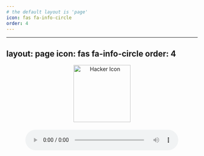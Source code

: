 ```yaml
---
# the default layout is 'page'
icon: fas fa-info-circle
order: 4
---
```


---
layout: page
icon: fas fa-info-circle
order: 4
---

<div style="text-align: center;">
  <img src="https://www.svgrepo.com/show/483652/hacker.svg" alt="Hacker Icon" width="150" height="150">
</div>

<!-- 🎧 Lecteur Audio -->
<div style="text-align:center; margin-top:20px;">
  <audio id="lecteur" controls style="width: 80%;">
    Votre navigateur ne supporte pas l'audio HTML5.
  </audio>
</div>

<!-- 🧠 Texte About en typing -->
<div id="about-text" style="margin-top: 30px;"></div>

<script>
window.addEventListener("load", function () {
  const playlist = [
    "{{ '/assets/audios/voice.m4a' | relative_url }}",
    "{{ '/assets/audios/unravel.m4a' | relative_url }}"
  ];

  let index = 0;
  const audio = document.getElementById("lecteur");
  audio.src = playlist[index];
  audio.volume = 0.8;

  document.body.addEventListener("click", () => {
    audio.play();
  }, { once: true });

  audio.addEventListener("ended", () => {
    index = (index + 1) % playlist.length;
    audio.src = playlist[index];
    audio.play();
  });

  const text = `Je suis Zh3gh05t, un étudiant en cybersécurité 🔐 passionné par l'exploration, l'apprentissage et le dépassement de soi à travers les défis. Le hacking, la sécurité éthique et la résolution de problèmes me fascinent, et j'aime toujours apprendre de nouvelles choses pour progresser.

J'aime relever des défis comme les problèmes de Capture The Flag (CTF) surtout les challenges en cryptographie , web, binary exploitation , la programmation compétitive, l'analyse de vulnérabilités ou la création d'outils innovants.

À part ça, je reste un mec chill , honnête et sympa. Ici, je partage mon parcours, mes projets et mes réflexions sur la cybersécurité, la programmation et le hacking. N'hésite pas à explorer et à me contacter si tu partages la même passion ! 🌟`;
  let i = 0;
  const speed = 15;
  function typeWriter() {
    if (i < text.length) {
      document.getElementById("about-text").innerHTML += text.charAt(i);
      i++;
      setTimeout(typeWriter, speed);
    }
  }
  typeWriter();
});
</script>
